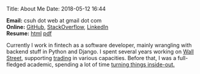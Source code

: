 Title: About Me
Date: 2018-05-12 16:44

**Email:** csuh dot web at gmail dot com  
**Online:** [GitHub](https://github.com/chanhosuh), [StackOverflow](https://stackoverflow.com/users/1175053), [LinkedIn](https://www.linkedin.com/in/chanhosuh)  
**Resume:** [html](/static/resume) [pdf](/static/resume.pdf)

Currently I work in fintech as a software developer, mainly wrangling with backend stuff in Python and Django.  I spent several years working on [Wall Street](https://en.wikipedia.org/wiki/Wall_Street), supporting [trading](https://en.wikipedia.org/wiki/Trader_(finance)) in various capacities.  Before that, I was a full-fledged academic, spending a lot of time [turning things inside-out.](https://en.wikipedia.org/wiki/Topology)

